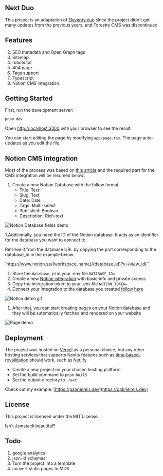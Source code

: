 ## Next Duo

This project is an adaptation of [Eleventy duo](https://github.com/yinkakun/eleventy-duo) since the project didn't get many updates from the previous years, and Forestry CMS was discontinued

## Features

2. SEO metadata and Open Graph tags
1. Sitemap
1. robots.txt
1. 404 page
1. Tags support
1. Typescript
1. Notion CMS integration

## Getting Started

First, run the development server:

```bash
pnpm dev
```

Open [http://localhost:3000](http://localhost:3000) with your browser to see the result.

You can start editing the page by modifying `app/page.tsx`. The page auto-updates as you edit the file.

## Notion CMS integration

Most of the process was based on [this article](https://bejamas.io/blog/how-to-create-next-js-blog-using-notion-as-a-cms/) and the required part for the CMS integration will be resumed below:

1. Create a new Notion Database with the follow format
   - Title: Text
   - Slug: Text
   - Date: Date
   - Tags: Multi-select
   - Published: Boolean
   - Description: Rich-text

![Notion Database fields demo](https://github.com/gabrielreisn/website/assets/13686332/a859f77d-6cec-4123-9586-53ccee3942bc)

1.Additionally, you need the ID of the Notion database. It acts as an identifier for the database you want to connect to.

Retrieve it from the database URL by copying the part corresponding to the database_id in the example below.

`https://www.notion.so/{workspace_name}/{database_id}?v={view_id}``

1. Store the `database_id` in your .env file `DATABASE_ID=`
1. Create a new [Notion integration](https://www.notion.so/my-integrations/) with basic info and private access
1. Copy the integration token to your .env file `NOTION_TOKEN=`
1. Connect your integration to the database you created [follow here](https://developers.notion.com/docs/create-a-notion-integration#give-your-integration-page-permissions)

![Notion demo gif](https://files.readme.io/fefc809-permissions.gif)

1. After that, you can start creating pages on your Notion database and they will be automatically fetched and rendered on your website

![Page demo](https://github.com/gabrielreisn/website/assets/13686332/0eafa3ab-473f-4380-a225-8f0e65fab59b)

## Deployment

The project was hosted on [Vercel](https://vercel.com/) as a personal choice, but any other hosting services that supports Nextjs features such as [time-based-revalidation](https://nextjs.org/docs/app/building-your-application/data-fetching/fetching-caching-and-revalidating#revalidating-data) should work, such as [Netlify](https://netlify.com).

- Create a new project on your chosen hosting platform
- Set the build command to `pnpm build`
- Set the output directory to `.next`

Check out my example: [https://gabrielreis.dev](https://gabrielreis.dev)

## License

This project is licensed under the MIT License.

Isn't Jamstack beautiful?

## Todo

1. google analytics
2. json-ld schemas
3. Turn the project into a template
4. convert static pages to MDX
